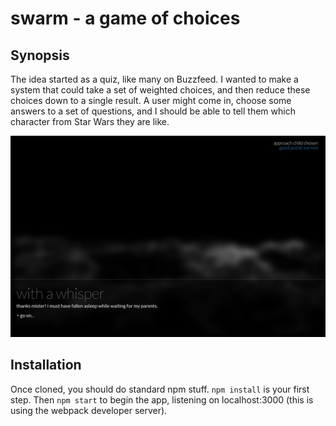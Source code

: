 # swarm - a game of choices

## Synopsis

The idea started as a quiz, like many on Buzzfeed. I wanted to make a system that could take a set of weighted choices, 
and then reduce these choices down to a single result. A user might come in, choose some answers to a set of questions,
and I should be able to tell them which character from Star Wars they are like.

![Swarm UI](./swarm.png "Swarm UI")


## Installation

Once cloned, you should do standard npm stuff. `npm install` is your first step. Then `npm start` to begin the app,
listening on localhost:3000 (this is using the webpack developer server).

